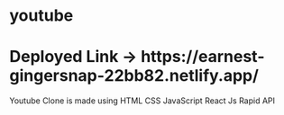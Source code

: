 # youtube
<h1>Deployed Link ->  https://earnest-gingersnap-22bb82.netlify.app/</h1>
Youtube Clone is made using HTML CSS JavaScript React Js Rapid API 
